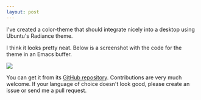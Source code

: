 ```yaml
---
layout: post
---
```


I've created a color-theme that should integrate nicely into a desktop
using Ubuntu's Radiance theme.

I think it looks pretty neat. Below is a screenshot with the code for
the theme in an Emacs buffer.

<a class="thumb" href="http://i.imgur.com/srabm.png"><img
src="http://i.imgur.com/uZzVv.png" /></a>

You can get it from its [GitHub repository][github]. Contributions are
very much welcome. If your language of choice doesn't look good,
please create an issue or send me a pull request.

[github]:<https://github.com/miloshadzic/color-theme-radiance>

